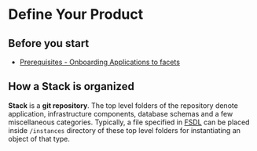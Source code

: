 # **Define Your Product**

## **Before you start** ##
* [Prerequisites - Onboarding Applications to facets](../getting_started/prerequisites.md)

## **How a Stack is organized**

**Stack** is a **git repository**. The top level folders of the repository denote application, infrastructure components,
database schemas and a few miscellaneous categories. Typically, a file specified in [FSDL](fsdl/gen/README.md) can be placed inside `/instances` directory of these top level folders for 
instantiating an object of that type.


